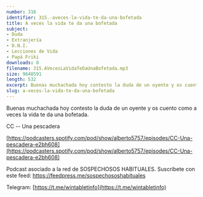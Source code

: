 ```yaml
---
number: 316
identifier: 315.-aveces-la-vida-te-da-una-bofetada
title: A veces la vida te da una bofetada
subject:
- Duda
- Extranjería
- D.N.I.
- Lecciones de Vida
- Papá Friki
downloads: 0
filename: 315.AVecesLaVidaTeDaUnaBofetada.mp3
size: 9640591
length: 532
excerpt: Buenas muchachada hoy contesto la duda de un oyente y os cuento un palo de esos que a veces te da la vida.
slug: a-veces-la-vida-te-da-una-bofetada
---
```

Buenas muchachada hoy contesto la duda de un oyente y os cuento como a veces la vida te da una bofetada.

CC -- Una pescadera

[https://podcasters.spotify.com/pod/show/alberto5757/episodes/CC-Una-pescadera-e2bh608](https://podcasters.spotify.com/pod/show/alberto5757/episodes/CC-Una-pescadera-e2bh608)

Podcast asociado a la red de SOSPECHOSOS HABITUALES. Suscríbete con este feed: https://feedpress.me/sospechososhabituales

Telegram: [https://t.me/wintabletinfo](https://t.me/wintabletinfo)